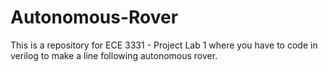 # Autonomous-Rover
This is a repository for ECE 3331 - Project Lab 1 where you have to code in verilog to make a line following autonomous rover.
